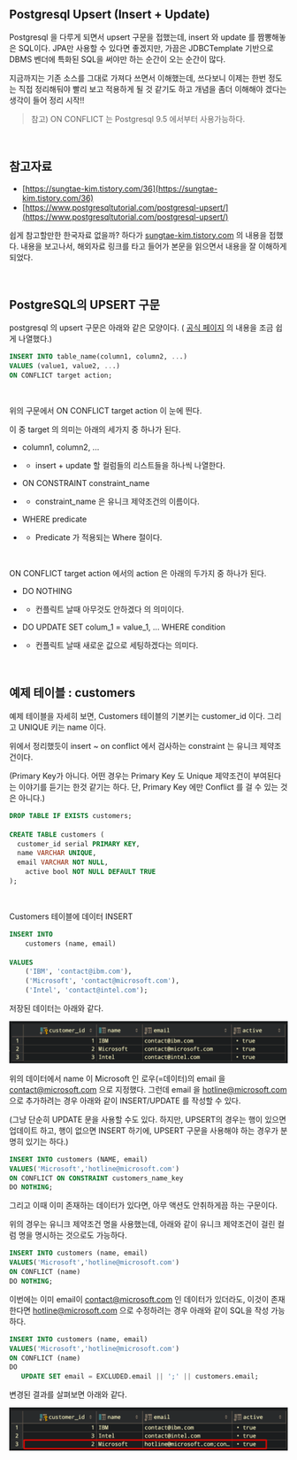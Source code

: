 ## Postgresql Upsert (Insert + Update)

Postgresql 을 다루게 되면서 upsert 구문을 접했는데, insert 와 update 를 짬뽕해놓은 SQL이다. JPA만 사용할 수 있다면 좋겠지만, 가끔은 JDBCTemplate 기반으로 DBMS 벤더에 특화된 SQL을 써야만 하는 순간이 오는 순간이 많다. <br>

지금까지는 기존 소스를 그대로 가져다 쓰면서 이해했는데, 쓰다보니 이제는 한번 정도는 직접 정리해둬야 빨리 보고 적용하게 될 것 같기도 하고 개념을 좀더 이해해야 겠다는 생각이 들어 정리 시작!!<br>

> 참고) ON CONFLICT 는 Postgresql 9.5 에서부터 사용가능하다.

<br>

## 참고자료

- [https://sungtae-kim.tistory.com/36](https://sungtae-kim.tistory.com/36)
- [https://www.postgresqltutorial.com/postgresql-upsert/](https://www.postgresqltutorial.com/postgresql-upsert/)

쉽게 참고할만한 한국자료 없을까? 하다가 [sungtae-kim.tistory.com](https://sungtae-kim.tistory.com/36) 의 내용을 접했다. 내용을 보고나서, 해외자료 링크를 타고 들어가 본문을 읽으면서 내용을 잘 이해하게 되었다.<br>

<br>

## PostgreSQL의 UPSERT 구문

postgresql 의 upsert 구문은 아래와 같은 모양이다. ( [공식 페이지](https://www.postgresqltutorial.com/postgresql-upsert/) 의 내용을 조금 쉽게 나열했다.)

```sql
INSERT INTO table_name(column1, column2, ...) 
VALUES (value1, value2, ...)
ON CONFLICT target action;
```

<br>

위의 구문에서 ON CONFLICT target action 이 눈에 띈다.

이 중 target 의 의미는 아래의 세가지 중 하나가 된다.

- column1, column2, ...

- - insert + update 할 컬럼들의 리스트들을 하나씩 나열한다.

- ON CONSTRAINT constraint_name

- - constraint_name 은 유니크 제약조건의 이름이다.

- WHERE predicate

- - Predicate 가 적용되는 Where 절이다.

<br>

ON CONFLICT target action 에서의 action 은 아래의 두가지 중 하나가 된다.

- DO NOTHING 

- - 컨플릭트 날때 아무것도 안하겠다 의 의미이다.

- DO UPDATE SET colum_1 = value_1, ... WHERE condition

- - 컨플릭트 날때 새로운 값으로 세팅하겠다는 의미다.

<br>

## 예제 테이블 : customers

예제 테이블을 자세히 보면, Customers 테이블의 기본키는 customer_id 이다. 그리고 UNIQUE 키는 name 이다.<br>

위에서 정리했듯이 insert ~ on conflict 에서 검사하는 constraint 는 유니크 제약조건이다. <br>

(Primary Key가 아니다. 어떤 경우는 Primary Key 도 Unique 제약조건이 부여된다는 이야기를 듣기는 한것 같기는 하다. 단, Primary Key 에만 Conflict 를 걸 수 있는 것은 아니다.)

```sql
DROP TABLE IF EXISTS customers;

CREATE TABLE customers (
  customer_id serial PRIMARY KEY,
  name VARCHAR UNIQUE,
  email VARCHAR NOT NULL,
	active bool NOT NULL DEFAULT TRUE
);
```

<br>

Customers 테이블에 데이터 INSERT

```sql
INSERT INTO 
	customers (name, email)

VALUES 
	('IBM', 'contact@ibm.com'),
	('Microsoft', 'contact@microsoft.com'),
	('Intel', 'contact@intel.com');
```

저장된 데이터는 아래와 같다.

![이미지](./img/SQL-POSTGRES-UPSERT-1.png)

위의 데이터에서 name 이 Microsoft 인 로우(=데이터)의 email 을 [contact@microsoft.com](mailto:contact@microsoft.com) 으로 지정했다. 그런데 email 을 [hotline@microsoft.com](mailto:hotline@microsoft.com) 으로 추가하려는 경우 아래와 같이 INSERT/UPDATE 를 작성할 수 있다. <br>

(그냥 단순히 UPDATE 문을 사용할 수도 있다. 하지만, UPSERT의 경우는 행이 있으면 업데이트 하고, 행이 없으면 INSERT 하기에, UPSERT 구문을 사용해야 하는 경우가 분명히 있기는 하다.)<br>

```sql
INSERT INTO customers (NAME, email)
VALUES('Microsoft','hotline@microsoft.com') 
ON CONFLICT ON CONSTRAINT customers_name_key 
DO NOTHING;
```

그리고 이때 이미 존재하는 데이터가 있다면, 아무 액션도 안취하게끔 하는 구문이다.<br>

위의 경우는 유니크 제약조건 명을 사용했는데, 아래와 같이 유니크 제약조건이 걸린 컬럼 명을 명시하는 것으로도 가능하다.<br>

```sql
INSERT INTO customers (name, email)
VALUES('Microsoft','hotline@microsoft.com') 
ON CONFLICT (name) 
DO NOTHING;
```

이번에는 이미 email이 [contact@microsoft.com](mailto:contact@microsoft.com) 인 데이터가 있더라도, 이것이 존재한다면 [hotline@microsoft.com](mailto:hotline@microsoft.com) 으로 수정하려는 경우 아래와 같이 SQL을 작성 가능하다.<br>

```sql
INSERT INTO customers (name, email)
VALUES('Microsoft','hotline@microsoft.com') 
ON CONFLICT (name) 
DO 
   UPDATE SET email = EXCLUDED.email || ';' || customers.email;
```

변경된 결과를 살펴보면 아래와 같다.

![이미지](./img/SQL-POSTGRES-UPSERT-2.png)

<br>